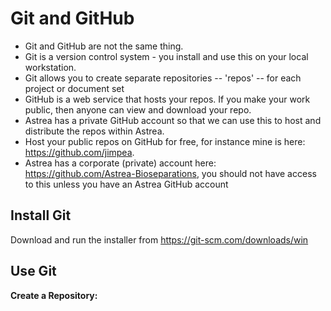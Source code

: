 # Git and GitHub

- Git and GitHub are not the same thing.
- Git is a version control system - you install and use this on your local workstation.
- Git allows you to create separate repositories -- 'repos' -- for each project or document set
- GitHub is a web service that hosts your repos. If you make your work public, then anyone can view and download your repo.
- Astrea has a private GitHub account so that we can use this to host and distribute the repos within Astrea.
- Host your public repos on GitHub for free, for instance mine is here: <https://github.com/jimpea>.
- Astrea has a corporate (private) account here: <https://github.com/Astrea-Bioseparations>, you should not have access to this unless you have an Astrea GitHub account

## Install Git

Download and run the installer from <https://git-scm.com/downloads/win>

## Use Git

**Create a Repository:** 


